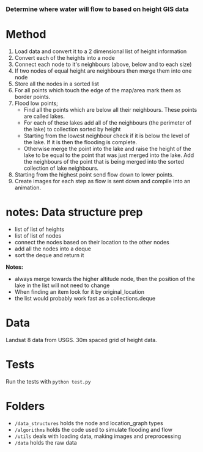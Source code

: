 ### Determine where water will flow to based on height GIS data

# Method

1. Load data and convert it to a 2 dimensional list of height information
2. Convert each of the heights into a node
3. Connect each node to it's neighbours (above, below and to each size)
4. If two nodes of equal height are neighbours then merge them into one node
5. Store all the nodes in a sorted list
6. For all points which touch the edge of the map/area mark them as border points.
7. Flood low points;
    * Find all the points which are below all their neighbours. These points are called lakes.
    * For each of these lakes add all of the neighbours (the perimeter of the lake) to collection sorted by height
    * Starting from the lowest neighbour check if it is below the level of the lake. If it is then the flooding is complete.
    * Otherwise merge the point into the lake and raise the height of the lake to be equal to the point that was just merged into the lake. Add the neighbours of the point that is being merged into the sorted collection of lake neighbours.
9. Starting from the highest point send flow down to lower points.
10. Create images for each step as flow is sent down and compile into an animation.

# notes: Data structure prep

* list of list of heights
* list of list of nodes
* connect the nodes based on their location to the other nodes
* add all the nodes into a deque
* sort the deque and return it

**Notes:**

* always merge towards the higher altitude node, then the position of the lake in the list will not need to change
* When finding an item look for it by original_location
* the list would probably work fast as a collections.deque

# Data

Landsat 8 data from USGS. 30m spaced grid of height data.

<!-- # Instructions for running

TODO

# Pictures

TODO - Will be generated by algorithm
 -->
# Tests

Run the tests with `python test.py`

# Folders

* `/data_structures` holds the node and location_graph types
* `/algorithms` holds the code used to simulate flooding and flow
* `/utils` deals with loading data, making images and preprocessing
* `/data` holds the raw data

